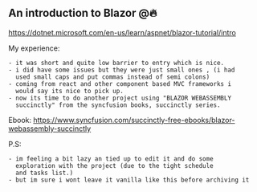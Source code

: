 ## An introduction to Blazor @🔥

<https://dotnet.microsoft.com/en-us/learn/aspnet/blazor-tutorial/intro>

My experience:

    - it was short and quite low barrier to entry which is nice.
    - i did have some issues but they were just small ones , (i had 
      used small caps and put commas instead of semi colons)
    - coming from react and other component based MVC frameworks i
      would say its nice to pick up.
    - now its time to do another project using "BLAZOR WEBASSEMBLY 
      succinctly" from the syncfusion books, succinctly series.

Ebook: <https://www.syncfusion.com/succinctly-free-ebooks/blazor-webassembly-succinctly>


P.S:

    - im feeling a bit lazy an tied up to edit it and do some 
      exploration with the project (due to the tight schedule
      and tasks list.)
    - but im sure i wont leave it vanilla like this before archiving it